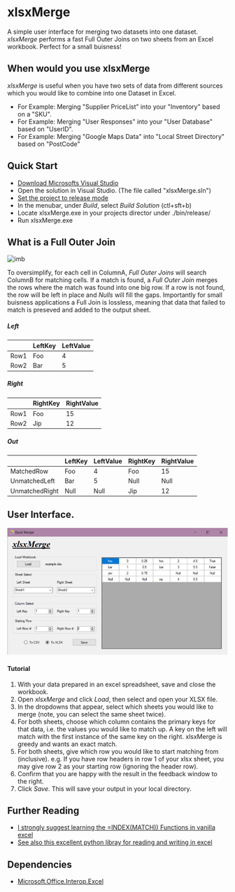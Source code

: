# xlsxMerge
A simple user interface for merging two datasets into one dataset. *xlsxMerge* performs a fast Full Outer Joins on two sheets from an Excel workbook. Perfect for a small buisness!

## When would you use xlsxMerge

*xlsxMerge* is useful when you have two sets of data from different sources which you would like to combine into one Dataset in Excel.
- For Example: Merging "Supplier PriceList" into your "Inventory" based on a "SKU". 
- For Example: Merging "User Responses" into your "User Database" based on "UserID". 
- For Example: Merging "Google Maps Data" into "Local Street Directory" based on "PostCode" 

## Quick Start

- [Download Microsofts Visual Studio](https://visualstudio.microsoft.com/vs/)
- Open the solution in Visual Studio. (The file called "xlsxMerge.sln")
- [Set the project to release mode](https://learn.microsoft.com/en-us/visualstudio/debugger/how-to-set-debug-and-release-configurations?view=vs-2022)
- In the menubar, under *Build*, select *Build Solution* (ctl+sft+b)
- Locate xlsxMerge.exe in your projects director under ./bin/release/
- Run xlsxMerge.exe

## What is a Full Outer Join

![imb](https://upload.wikimedia.org/wikipedia/commons/thumb/3/3d/SQL_Join_-_05b_A_Full_Join_B.svg/330px-SQL_Join_-_05b_A_Full_Join_B.svg.png)

To oversimplify, for each cell in ColumnA, *Full Outer Joins* will search ColumnB for matching cells. 
If a match is found, a *Full Outer Join* merges the rows where the match was found into one big row.
If a row is not found, the row will be left in place and *Nulls* will fill the gaps.
Importantly for small buisness applications a Full Join is lossless, meaning that data that failed to match is preseved and added to the output sheet.

##### Left
|      | LeftKey | LeftValue |
|------|---------|-----------|
| Row1 | Foo     | 4         |
| Row2 | Bar     | 5         |

##### Right

|      | RightKey | RightValue |
|------|----------|------------|
| Row1 | Foo      | 15         |
| Row2 | Jip      | 12         |

##### Out

|                | LeftKey | LeftValue | RightKey | RightValue |
|----------------|---------|-----------|----------|------------|
| MatchedRow     | Foo     | 4         | Foo      | 15         |
| UnmatchedLeft  | Bar     | 5         | Null     | Null       |
| UnmatchedRight | Null    | Null      | Jip      | 12         |

## User Interface.

![ima](xlsxMergeUI.jpg)

#### Tutorial

1. With your data prepared in an excel spreadsheet, save and close the workbook.
2. Open *xlsxMerge* and click *Load*, then select and open your XLSX file.
3. In the dropdowns that appear, select which sheets you would like to merge (note, you can select the same sheet twice).
4. For both sheets, choose which column contains the primary keys for that data, i.e. the values you would like to match up. A key on the left will match with the first instance of the same key on the right. xlsxMerge is greedy and wants an exact match.
5. For both sheets, give which row you would like to start matching from (inclusive). e.g. If you have row headers in row 1 of your xlsx sheet, you may give row 2 as your starting row (ignoring the header row).
6. Confirm that you are happy with the result in the feedback window to the right.
7. Click *Save*. This will save your output in your local directory.

## Further Reading

- [I strongly suggest learning the =INDEX(MATCH)) Functions in vanilla excel](https://www.youtube.com/watch?v=F264FpBDX28)
- [See also this excellent python libray for reading and writing in excel](https://openpyxl.readthedocs.io/en/stable/)

## Dependencies

- [Microsoft.Office.Interop.Excel](https://learn.microsoft.com/en-us/dotnet/api/microsoft.office.interop.excel?view=excel-pia)
